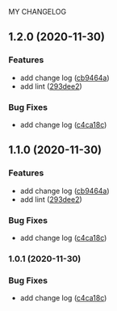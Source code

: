 MY CHANGELOG
## 1.2.0 (2020-11-30)


### Features

* add change log ([cb9464a](https://github.com/ciciZhangchenchen/standard-version-test/commit/cb9464a5ed9dc5221e90dd45f13c5a7e95154658))
* add lint ([293dee2](https://github.com/ciciZhangchenchen/standard-version-test/commit/293dee265b722823023c93f7b869f9b96d47de81))


### Bug Fixes

* add change log ([c4ca18c](https://github.com/ciciZhangchenchen/standard-version-test/commit/c4ca18c8b6cb1237b2a6cf20c5de179b58fbdba6))

## 1.1.0 (2020-11-30)


### Features

* add change log ([cb9464a](https://github.com/ciciZhangchenchen/standard-version-test/commit/cb9464a5ed9dc5221e90dd45f13c5a7e95154658))
* add lint ([293dee2](https://github.com/ciciZhangchenchen/standard-version-test/commit/293dee265b722823023c93f7b869f9b96d47de81))


### Bug Fixes

* add change log ([c4ca18c](https://github.com/ciciZhangchenchen/standard-version-test/commit/c4ca18c8b6cb1237b2a6cf20c5de179b58fbdba6))

### 1.0.1 (2020-11-30)


### Bug Fixes

* add change log ([c4ca18c](https://github.com/ciciZhangchenchen/standard-version-test/commit/c4ca18c8b6cb1237b2a6cf20c5de179b58fbdba6))
